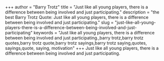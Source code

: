 +++
author = "Barry Trotz"
title = "Just like all young players, there is a difference between being involved and just participating."
description = "the best Barry Trotz Quote: Just like all young players, there is a difference between being involved and just participating."
slug = "just-like-all-young-players-there-is-a-difference-between-being-involved-and-just-participating"
keywords = "Just like all young players, there is a difference between being involved and just participating.,barry trotz,barry trotz quotes,barry trotz quote,barry trotz sayings,barry trotz saying,quotes, sayings,quote, saying, motivation"
+++
Just like all young players, there is a difference between being involved and just participating.
